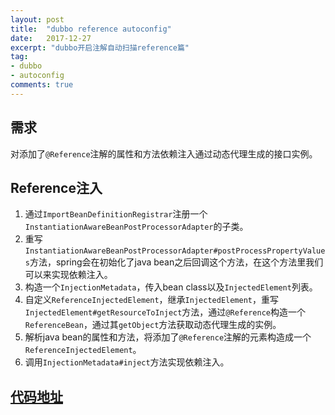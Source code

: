 ```yaml
---
layout: post
title:  "dubbo reference autoconfig"
date:   2017-12-27
excerpt: "dubbo开启注解自动扫描reference篇"
tag:
- dubbo
- autoconfig
comments: true
---
```


## 需求

对添加了```@Reference```注解的属性和方法依赖注入通过动态代理生成的接口实例。


## Reference注入

1. 通过```ImportBeanDefinitionRegistrar```注册一个```InstantiationAwareBeanPostProcessorAdapter```的子类。
2. 重写```InstantiationAwareBeanPostProcessorAdapter#postProcessPropertyValues```方法，spring会在初始化了java bean之后回调这个方法，在这个方法里我们可以来实现依赖注入。
3. 构造一个```InjectionMetadata```，传入bean class以及```InjectedElement```列表。
4. 自定义```ReferenceInjectedElement```，继承```InjectedElement```，重写```InjectedElement#getResourceToInject```方法，通过```@Reference```构造一个```ReferenceBean```，通过其```getObject```方法获取动态代理生成的实例。
5. 解析java bean的属性和方法，将添加了```@Reference```注解的元素构造成一个```ReferenceInjectedElement```。
6. 调用```InjectionMetadata#inject```方法实现依赖注入。

## [代码地址](https://github.com/justice-code/dubbo-spring-boot-autoconfig)
